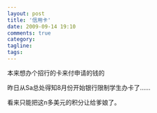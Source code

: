 ```yaml
---
layout: post
title: '信用卡'
date: 2009-09-14 19:10
comments: true
category: 
tagline: 
tags:
---
```

    

本来想办个招行的卡来付申请的钱的

昨日从Sa总处得知8月份开始银行限制学生办卡了……

看来只能把这n多美元的积分让给爹娘了。
